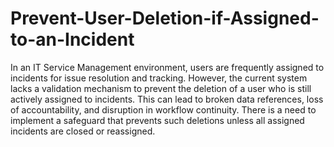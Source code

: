# Prevent-User-Deletion-if-Assigned-to-an-Incident
In an IT Service Management environment, users are frequently assigned to incidents for issue resolution and tracking. However, the current
system lacks a validation mechanism to prevent the deletion of a user who is still actively assigned to incidents. This can lead to broken 
data references, loss of accountability, and disruption in workflow continuity. There is a need to implement a safeguard that prevents such 
deletions unless all assigned incidents are closed or reassigned.
